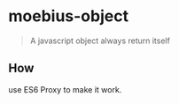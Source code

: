 # moebius-object
> A javascript object always return itself

## How
use ES6 Proxy to make it work. 
